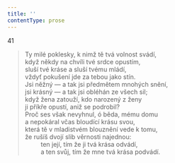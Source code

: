 ```yaml
---
title: ''
contentType: prose
---
```


41

> Ty milé poklesky, k nimž tě tvá volnost svádí,  
> když někdy na chvíli tvé srdce opustím,  
> sluší tvé kráse a sluší tvému mládí,  
> vždyť pokušení jde za tebou jako stín.  
> Jsi něžný — a tak jsi předmětem mnohých snění,  
> jsi krásný — a tak jsi obléhán ze všech sil;  
> když žena zatouží, kdo narozený z ženy  
> ji příkře opustí, aniž se podrobil?  
> Proč ses však nevyhnul, ó běda, mému domu  
> a nepokáral včas bloudící krásu svou,  
> která tě v mladistvém blouznění vede k tomu,  
> že rušíš dvojí slib věrnosti najednou:  
>          ten její, tím že ji tvá krása odvádí,  
>          a ten svůj, tím že mne tvá krása podvádí.
